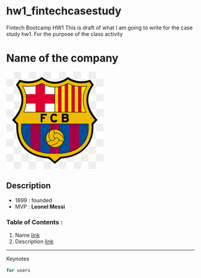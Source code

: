 # hw1_fintechcasestudy
Fintech Bootcamp HW1
This is draft of what I am going to write for the case study hw1. For the purpose of the class activity
# Name of the company

![fcb](images/fcb_logo.jpg) 


## Description
* 1899 : founded
* MVP : **Leonel Messi**

### Table of Contents :

1. Name [link](#Name-of-the-company)
2. Description [link](##Description)






---

Keynotes

```python
for users 

